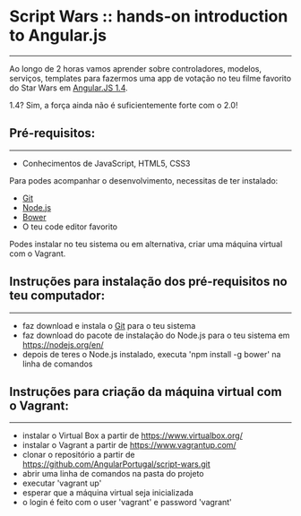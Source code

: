 # Script Wars :: hands-on introduction to Angular.js
--------------------------
Ao longo de 2 horas vamos aprender sobre controladores, modelos, serviços, templates para fazermos uma app de votação no teu filme favorito do Star Wars em [Angular.JS 1.4](https://angularjs.org/).

1.4? Sim, a força ainda não é suficientemente forte com o 2.0!


## Pré-requisitos:
--------------------------
- Conhecimentos de JavaScript, HTML5, CSS3

Para podes acompanhar o desenvolvimento, necessitas de ter instalado:
- [Git](https://git-scm.com/)
- [Node.js](https://nodejs.org/en/)
- [Bower](http://bower.io/)
- O teu code editor favorito

Podes instalar no teu sistema ou em alternativa, criar uma máquina virtual com o Vagrant.


## Instruções para instalação dos pré-requisitos no teu computador:
--------------------------
- faz download e instala o [Git](https://git-scm.com/downloads) para o teu sistema
- faz download do pacote de instalação do Node.js para o teu sistema em https://nodejs.org/en/
- depois de teres o Node.js instalado, executa 'npm install -g bower' na linha de comandos


## Instruções para criação da máquina virtual com o Vagrant:
--------------------------
- instalar o Virtual Box a partir de https://www.virtualbox.org/
- instalar o Vagrant a partir de https://www.vagrantup.com/
- clonar o repositório a partir de https://github.com/AngularPortugal/script-wars.git
- abrir uma linha de comandos na pasta do projeto
- executar 'vagrant up'
- esperar que a máquina virtual seja inicializada
- o login é feito com o user 'vagrant' e password 'vagrant'
